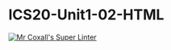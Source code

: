 # ICS20-Unit1-02-HTML

[![Mr Coxall's Super Linter](https://github.com/Julienka-Sohal/ICS20-Unit1-02-HTML/workflows/Mr%20Coxall's%20Super%20Linter/badge.svg)](https://github.com/Julienka-Sohal/ICS20-Unit1-02-HTML/actions/)
